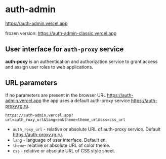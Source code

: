 # auth-admin

<https://auth-admin.vercel.app>

frozen version: <https://auth-admin-classic.vercel.app>

## User interface for `auth-proxy` service

**auth-poxy** is an authentication and authorization service to grant access and assign user roles to web applications.
<br>

## URL parameters

If no parameters are present in the browser URL <https://auth-admin.vercel.app>
the app uses a default auth-proxy service <https://auth-proxy.rg.ru>.


    https://auth-admin.vercel.app?url=auth_roxy_url&lang=en&theme=theme_url&css=css_url

- `auth_roxy_url` - relative or absolute URL of auth-proxy service. Default https://auth-proxy.rg.ru.
- `lang` - language of user interface. Default en.
- `theme`- relative or absolute URL of color theme. 
- `css` - relative or absolute URL of CSS style sheet. 

